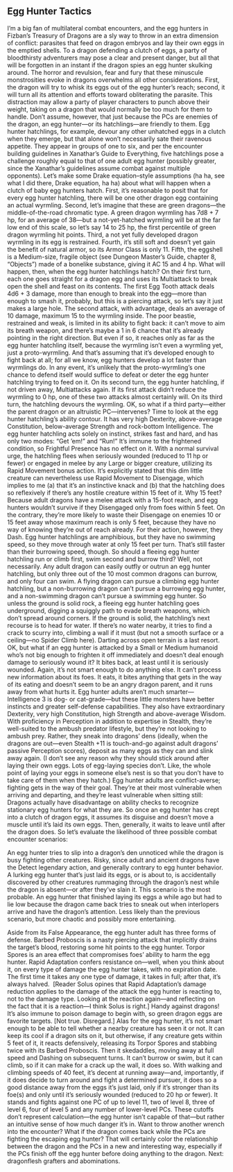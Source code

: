 ## Egg Hunter Tactics

I’m a big fan of multilateral combat encounters, and the egg hunters in Fizban’s Treasury of Dragons are a sly way to throw in an extra dimension of conflict: parasites that feed on dragon embryos and lay their own eggs in the emptied shells.
To a dragon defending a clutch of eggs, a party of bloodthirsty adventurers may pose a clear and present danger, but all that will be forgotten in an instant if the dragon spies an egg hunter skulking around. The horror and revulsion, fear and fury that these minuscule monstrosities evoke in dragons overwhelms all other considerations. First, the dragon will try to whisk its eggs out of the egg hunter’s reach; second, it will turn all its attention and efforts toward obliterating the parasite.
This distraction may allow a party of player characters to punch above their weight, taking on a dragon that would normally be too much for them to handle. Don’t assume, however, that just because the PCs are enemies of the dragon, an egg hunter—or its hatchlings—are friendly to them.
Egg hunter hatchlings, for example, devour any other unhatched eggs in a clutch when they emerge, but that alone won’t necessarily sate their ravenous appetite. They appear in groups of one to six, and per the encounter building guidelines in Xanathar’s Guide to Everything, five hatchlings pose a challenge roughly equal to that of one adult egg hunter (possibly greater, since the Xanathar’s guidelines assume combat against multiple opponents).
Let’s make some Drake equation–style assumptions (ha ha, see what I did there, Drake equation, ha ha) about what will happen when a clutch of baby egg hunters hatch. First, it’s reasonable to posit that for every egg hunter hatchling, there will be one other dragon egg containing an actual wyrmling. Second, let’s imagine that these are green dragons—the middle-of-the-road chromatic type. A green dragon wyrmling has 7d8 + 7 hp, for an average of 38—but a not-yet-hatched wyrmling will be at the far low end of this scale, so let’s say 14 to 25 hp, the first percentile of green dragon wyrmling hit points. Third, a not yet fully developed dragon wyrmling in its egg is restrained. Fourth, it’s still soft and doesn’t yet gain the benefit of natural armor, so its Armor Class is only 11. Fifth, the eggshell is a Medium-size, fragile object (see Dungeon Master’s Guide, chapter 8, “Objects”) made of a bonelike substance, giving it AC 15 and 4 hp.
What will happen, then, when the egg hunter hatchlings hatch? On their first turn, each one goes straight for a dragon egg and uses its Multiattack to break open the shell and feast on its contents. The first Egg Tooth attack deals 4d6 + 3 damage, more than enough to break into the egg—more than enough to smash it, probably, but this is a piercing attack, so let’s say it just makes a large hole. The second attack, with advantage, deals an average of 10 damage, maximum 15 to the wyrmling inside.
The poor beastie, restrained and weak, is limited in its ability to fight back: it can’t move to aim its breath weapon, and there’s maybe a 1 in 6 chance that it’s already pointing in the right direction. But even if so, it reaches only as far as the egg hunter hatchling itself, because the wyrmling isn’t even a wyrmling yet, just a proto-wyrmling. And that’s assuming that it’s developed enough to fight back at all; for all we know, egg hunters develop a lot faster than wyrmlings do. In any event, it’s unlikely that the proto-wyrmling’s one chance to defend itself would suffice to defeat or deter the egg hunter hatchling trying to feed on it.
On its second turn, the egg hunter hatchling, if not driven away, Multiattacks again. If its first attack didn’t reduce the wyrmling to 0 hp, one of these two attacks almost certainly will. On its third turn, the hatchling devours the wyrmling.
OK, so what if a third party—either the parent dragon or an altruistic PC—intervenes? Time to look at the egg hunter hatchling’s ability contour. It has very high Dexterity, above-average Constitution, below-average Strength and rock-bottom Intelligence. The egg hunter hatchling acts solely on instinct, strikes fast and hard, and has only two modes: “Get ’em!” and “Run!” It’s immune to the frightened condition, so Frightful Presence has no effect on it. With a normal survival urge, the hatchling flees when seriously wounded (reduced to 11 hp or fewer) or engaged in melee by any Large or bigger creature, utilizing its Rapid Movement bonus action.
It’s explicitly stated that this dim little creature can nevertheless use Rapid Movement to Disengage, which implies to me (a) that it’s an instinctive knack and (b) that the hatchling does so reflexively if there’s any hostile creature within 15 feet of it. Why 15 feet? Because adult dragons have a melee attack with a 15-foot reach, and egg hunters wouldn’t survive if they Disengaged only from foes within 5 feet. On the contrary, they’re more likely to waste their Disengage on enemies 10 or 15 feet away whose maximum reach is only 5 feet, because they have no way of knowing they’re out of reach already. For their action, however, they Dash.
Egg hunter hatchlings are amphibious, but they have no swimming speed, so they move through water at only 15 feet per turn. That’s still faster than their burrowing speed, though. So should a fleeing egg hunter hatchling run or climb first, swim second and burrow third?
Well, not necessarily. Any adult dragon can easily outfly or outrun an egg hunter hatchling, but only three out of the 10 most common dragons can burrow, and only four can swim. A flying dragon can pursue a climbing egg hunter hatchling, but a non-burrowing dragon can’t pursue a burrowing egg hunter, and a non-swimming dragon can’t pursue a swimming egg hunter.
So unless the ground is solid rock, a fleeing egg hunter hatchling goes underground, digging a squiggly path to evade breath weapons, which don’t spread around corners. If the ground is solid, the hatchling’s next recourse is to head for water. If there’s no water nearby, it tries to find a crack to scurry into, climbing a wall if it must (but not a smooth surface or a ceiling—no Spider Climb here). Darting across open terrain is a last resort.
OK, but what if an egg hunter is attacked by a Small or Medium humanoid who’s not big enough to frighten it off immediately and doesn’t deal enough damage to seriously wound it? It bites back, at least until it is seriously wounded. Again, it’s not smart enough to do anything else. It can’t process new information about its foes. It eats, it bites anything that gets in the way of its eating and doesn’t seem to be an angry dragon parent, and it runs away from what hurts it.
Egg hunter adults aren’t much smarter—Intelligence 3 is dog- or cat-grade—but these little monsters have better instincts and greater self-defense capabilities. They also have extraordinary Dexterity, very high Constitution, high Strength and above-average Wisdom. With proficiency in Perception in addition to expertise in Stealth, they’re well-suited to the ambush predator lifestyle, but they’re not looking to ambush prey. Rather, they sneak into dragons’ dens (ideally, when the dragons are out—even Stealth +11 is touch-and-go against adult dragons’ passive Perception scores), deposit as many eggs as they can and slink away again. (I don’t see any reason why they should stick around after laying their own eggs. Lots of egg-laying species don’t. Like, the whole point of laying your eggs in someone else’s nest is so that you don’t have to take care of them when they hatch.)
Egg hunter adults are conflict-averse; fighting gets in the way of their goal. They’re at their most vulnerable when arriving and departing, and they’re least vulnerable when sitting still: Dragons actually have disadvantage on ability checks to recognize stationary egg hunters for what they are. So once an egg hunter has crept into a clutch of dragon eggs, it assumes its disguise and doesn’t move a muscle until it’s laid its own eggs. Then, generally, it waits to leave until after the dragon does. So let’s evaluate the likelihood of three possible combat encounter scenarios:

An egg hunter tries to slip into a dragon’s den unnoticed while the dragon is busy fighting other creatures. Risky, since adult and ancient dragons have the Detect legendary action, and generally contrary to egg hunter behavior.
A lurking egg hunter that’s just laid its eggs, or is about to, is accidentally discovered by other creatures rummaging through the dragon’s nest while the dragon is absent—or after they’ve slain it. This scenario is the most probable.
An egg hunter that finished laying its eggs a while ago but had to lie low because the dragon came back tries to sneak out when interlopers arrive and have the dragon’s attention. Less likely than the previous scenario, but more chaotic and possibly more entertaining.

Aside from its False Appearance, the egg hunter adult has three forms of defense. Barbed Proboscis is a nasty piercing attack that implicitly drains the target’s blood, restoring some hit points to the egg hunter. Torpor Spores is an area effect that compromises foes’ ability to harm the egg hunter. Rapid Adaptation confers resistance on—well, when you think about it, on every type of damage the egg hunter takes, with no expiration date. The first time it takes any one type of damage, it takes in full; after that, it’s always halved.  [Reader Solus opines that Rapid Adaptation’s damage reduction applies to the damage of the attack the egg hunter is reacting to, not to the damage type. Looking at the reaction again—and reflecting on the fact that it is a reaction—I think Solus is right.] Handy against dragons! It’s also immune to poison damage to begin with, so green dragon eggs are favorite targets. [Not true. Disregard.]
Alas for the egg hunter, it’s not smart enough to be able to tell whether a nearby creature has seen it or not. It can keep its cool if a dragon sits on it, but otherwise, if any creature gets within 5 feet of it, it reacts defensively, releasing its Torpor Spores and stabbing twice with its Barbed Proboscis. Then it skedaddles, moving away at full speed and Dashing on subsequent turns. It can’t burrow or swim, but it can climb, so if it can make for a crack up the wall, it does so. With walking and climbing speeds of 40 feet, it’s decent at running away—and, importantly, if it does decide to turn around and fight a determined pursuer, it does so a good distance away from the eggs it’s just laid, only if it’s stronger than its foe(s) and only until it’s seriously wounded (reduced to 20 hp or fewer). It stands and fights against one PC of up to level 11, two of level 8, three of level 6, four of level 5 and any number of lower-level PCs. These cutoffs don’t represent calculation—the egg hunter isn’t capable of that—but rather an intuitive sense of how much danger it’s in.
Want to throw another wrench into the encounter? What if the dragon comes back while the PCs are fighting the escaping egg hunter? That will certainly color the relationship between the dragon and the PCs in a new and interesting way, especially if the PCs finish off the egg hunter before doing anything to the dragon.
Next: dragonflesh grafters and abominations.
